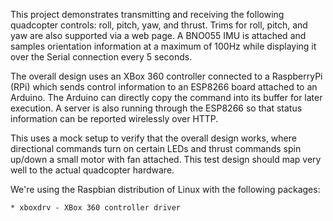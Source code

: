 This project demonstrates transmitting and receiving the following quadcopter
controls: roll, pitch, yaw, and thrust. Trims for roll, pitch, and yaw are also
supported via a web page. A BNO055 IMU is attached and samples orientation
information at a maximum of 100Hz while displaying it over the Serial connection
every 5 seconds.

The overall design uses an XBox 360 controller connected to a RaspberryPi (RPi)
which sends control information to an ESP8266 board attached to an Arduino. The
Arduino can directly copy the command into its buffer for later execution. A
server is also running through the ESP8266 so that status information can be
reported wirelessly over HTTP.

This uses a mock setup to verify that the overall design works, where
directional commands turn on certain LEDs and thrust commands spin up/down a
small motor with fan attached. This test design should map very well to the
actual quadcopter hardware.

We're using the Raspbian distribution of Linux with the following packages:

    * xboxdrv - XBox 360 controller driver

